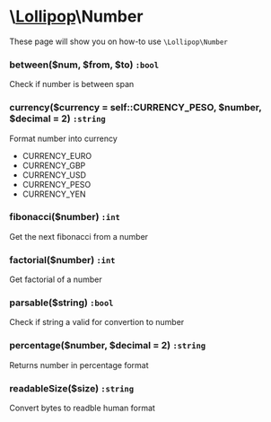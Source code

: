 # \\[Lollipop](https://github.com/jabernardo/lollipop-php)\Number

These page will show you on how-to use ```\Lollipop\Number``` 

### between($num, $from, $to) ```:bool```
Check if number is between span

### currency($currency = self::CURRENCY_PESO, $number, $decimal = 2) ```:string```
Format number into currency

- CURRENCY_EURO
- CURRENCY_GBP
- CURRENCY_USD
- CURRENCY_PESO
- CURRENCY_YEN

### fibonacci($number) ```:int```
Get the next fibonacci from a number


### factorial($number) ```:int```
Get factorial of a number

### parsable($string) ```:bool```
Check if string a valid for convertion to number

### percentage($number, $decimal = 2) ```:string```
Returns number in percentage format

### readableSize($size) ```:string```
Convert bytes to readble human format
